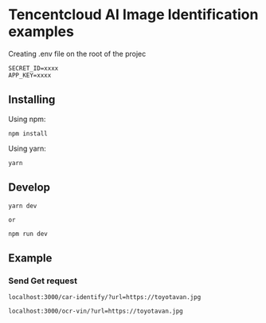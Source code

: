 # Tencentcloud AI Image Identification examples

Creating .env file on the root of the projec

```
SECRET_ID=xxxx
APP_KEY=xxxx
```

## Installing

Using npm:

```
npm install
```

Using yarn:

```
yarn
```

## Develop

```
yarn dev

or

npm run dev
```

## Example

### Send Get request

```
localhost:3000/car-identify/?url=https://toyotavan.jpg

localhost:3000/ocr-vin/?url=https://toyotavan.jpg
```

